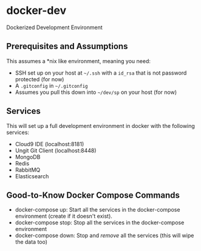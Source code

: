 # docker-dev
Dockerized Development Environment

Prerequisites and Assumptions
-----------------------------
This assumes a *nix like environment, meaning you need:
- SSH set up on your host at `~/.ssh` with a `id_rsa` that is not password protected (for now)
- A `.gitconfig` in `~/.gitconfig`
- Assumes you pull this down into `~/dev/sp` on your host (for now)

Services
--------
This will set up a full development environment in docker with the following services:

- Cloud9 IDE (localhost:8181)
- Ungit Git Client (localhost:8448)
- MongoDB
- Redis
- RabbitMQ
- Elasticsearch

Good-to-Know Docker Compose Commands
------------------------------------
- docker-compose up: Start all the services in the docker-compose environment (create if it doesn't exist).
- docker-compose stop: Stop all the services in the docker-compose environment
- docker-compose down: Stop and *remove* all the services (this will wipe the data too)

